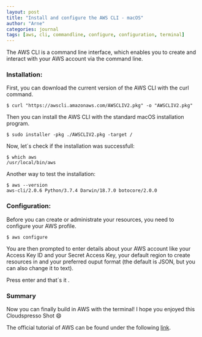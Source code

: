 ```yaml
---
layout: post
title: "Install and configure the AWS CLI - macOS"
author: "Arne"
categories: journal
tags: [aws, cli, commandline, configure, configuration, terminal]
---
```


The AWS CLI is a command line interface, which enables you to create and interact with your AWS account
via the command line.

### Installation:

First, you can download the current version of the AWS CLI with the curl command.
```terminal
$ curl "https://awscli.amazonaws.com/AWSCLIV2.pkg" -o "AWSCLIV2.pkg"
```

Then you can install the AWS CLI with the standard macOS installation program.
```terminal
$ sudo installer -pkg ./AWSCLIV2.pkg -target /
```

Now, let´s check if the installation was successfull:
```terminal
$ which aws
/usr/local/bin/aws
```

Another way to test the installation:
```terminal
$ aws --version
aws-cli/2.0.6 Python/3.7.4 Darwin/18.7.0 botocore/2.0.0
```


### Configuration:

Before you can create or administrate your resources, you need to configure your AWS profile.
```terminal
$ aws configure
```

You are then prompted to enter details about your AWS account like your Access Key ID and your Secret Access Key, your default region to create resources in and your preferred ouput format (the default is JSON, but you can also change it to text).

Press enter and that´s it .


### Summary
Now you can finally build in AWS with the terminal! I hope you enjoyed this Cloudspresso Shot 😄

The official tutorial of AWS can be found under the following [link](https://docs.aws.amazon.com/de_de/cli/latest/userguide/install-cliv2-mac.html#cliv2-mac-install-confirm).

